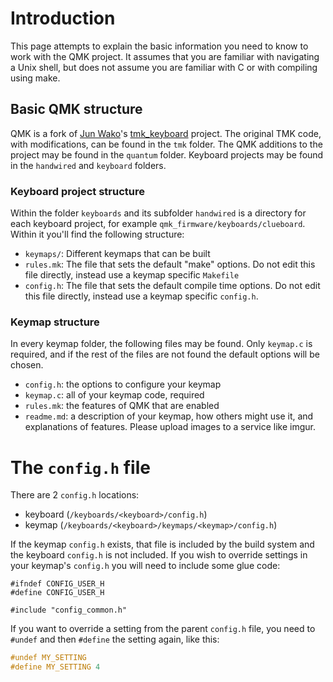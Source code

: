 # Introduction

This page attempts to explain the basic information you need to know to work with the QMK project. It assumes that you are familiar with navigating a Unix shell, but does not assume you are familiar with C or with compiling using make.

## Basic QMK structure

QMK is a fork of [Jun Wako](https://github.com/tmk)'s [tmk_keyboard](https://github.com/tmk/tmk_keyboard) project. The original TMK code, with modifications, can be found in the `tmk` folder. The QMK additions to the project may be found in the `quantum` folder. Keyboard projects may be found in the `handwired` and `keyboard` folders.

### Keyboard project structure

Within the folder `keyboards` and its subfolder `handwired` is a directory for each keyboard project, for example `qmk_firmware/keyboards/clueboard`. Within it you'll find the following structure:

* `keymaps/`: Different keymaps that can be built
* `rules.mk`: The file that sets the default "make" options. Do not edit this file directly, instead use a keymap specific `Makefile`
* `config.h`: The file that sets the default compile time options. Do not edit this file directly, instead use a keymap specific `config.h`.

### Keymap structure

In every keymap folder, the following files may be found. Only `keymap.c` is required, and if the rest of the files are not found the default options will be chosen.

* `config.h`: the options to configure your keymap
* `keymap.c`: all of your keymap code, required
* `rules.mk`: the features of QMK that are enabled
* `readme.md`: a description of your keymap, how others might use it, and explanations of features. Please upload images to a service like imgur.

# The `config.h` file

There are 2 `config.h` locations:

* keyboard (`/keyboards/<keyboard>/config.h`)
* keymap (`/keyboards/<keyboard>/keymaps/<keymap>/config.h`)

If the keymap `config.h` exists, that file is included by the build system and the keyboard `config.h` is not included. If you wish to override settings in your keymap's `config.h` you will need to include some glue code:

```
#ifndef CONFIG_USER_H
#define CONFIG_USER_H

#include "config_common.h"
```

If you want to override a setting from the parent `config.h` file, you need to `#undef` and then `#define` the setting again, like this:

```c
#undef MY_SETTING
#define MY_SETTING 4
```
